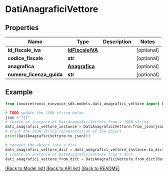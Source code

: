 # DatiAnagraficiVettore


## Properties

Name | Type | Description | Notes
------------ | ------------- | ------------- | -------------
**id_fiscale_iva** | [**IdFiscaleIVA**](IdFiscaleIVA.md) |  | [optional] 
**codice_fiscale** | **str** |  | [optional] 
**anagrafica** | [**Anagrafica**](Anagrafica.md) |  | [optional] 
**numero_licenza_guida** | **str** |  | [optional] 

## Example

```python
from invoicetronic_einvoice_sdk.models.dati_anagrafici_vettore import DatiAnagraficiVettore

# TODO update the JSON string below
json = "{}"
# create an instance of DatiAnagraficiVettore from a JSON string
dati_anagrafici_vettore_instance = DatiAnagraficiVettore.from_json(json)
# print the JSON string representation of the object
print(DatiAnagraficiVettore.to_json())

# convert the object into a dict
dati_anagrafici_vettore_dict = dati_anagrafici_vettore_instance.to_dict()
# create an instance of DatiAnagraficiVettore from a dict
dati_anagrafici_vettore_from_dict = DatiAnagraficiVettore.from_dict(dati_anagrafici_vettore_dict)
```
[[Back to Model list]](../README.md#documentation-for-models) [[Back to API list]](../README.md#documentation-for-api-endpoints) [[Back to README]](../README.md)


